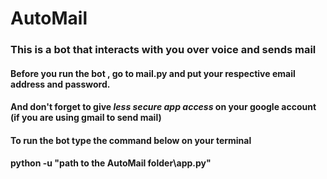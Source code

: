 # AutoMail

### This is a bot that interacts with you over voice and sends mail

#### Before you run the bot , go to mail.py and put your respective email address and password.   
#### And don't forget to give *less secure app access* on your google account (if you are using gmail to send mail)

#### To run the bot type the command below on your terminal
**python -u "path to the AutoMail folder\app.py"**
